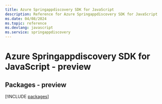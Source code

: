 ```yaml
---
title: Azure Springappdiscovery SDK for JavaScript
description: Reference for Azure Springappdiscovery SDK for JavaScript
ms.date: 04/08/2024
ms.topic: reference
ms.devlang: javascript
ms.service: springappdiscovery
---
```

# Azure Springappdiscovery SDK for JavaScript - preview
## Packages - preview
[!INCLUDE [packages](springappdiscovery-index.md)]
